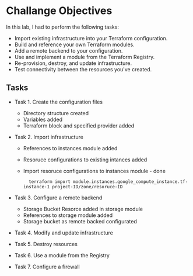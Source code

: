 # Challange Objectives

In this lab, I had to perform the following tasks:

* Import existing infrastructure into your Terraform configuration.
* Build and reference your own Terraform modules.
* Add a remote backend to your configuration.
* Use and implement a module from the Terraform Registry.
* Re-provision, destroy, and update infrastructure.
* Test connectivity between the resources you've created.

## Tasks

* Task 1. Create the configuration files
    - Directory structure created
    - Variables added
    - Terraform block and specified provider added

* Task 2. Import infrastructure
    - References to instances module added
    - Resoruce configurations to existing intances added
    - Import resoruce configurations to instances module - done

            terraform import module.instances.google_compute_instance.tf-instance-1 project-ID/zone/resoruce-ID

* Task 3. Configure a remote backend
    - Storage Bucket Resorce added in storage module
    - References to storage module added
    - Storage bucket as remote backed configurated

* Task 4. Modify and update infrastructure
* Task 5. Destroy resources
* Task 6. Use a module from the Registry
* Task 7. Configure a firewall